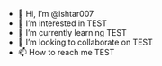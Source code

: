 - 👋 Hi, I’m @ishtar007
- 👀 I’m interested in TEST
- 🌱 I’m currently learning TEST
- 💞️ I’m looking to collaborate on TEST
- 📫 How to reach me TEST

<!---
ishtar007/ishtar007 is a ✨ special ✨ repository because its `README.md` (this file) appears on your GitHub profile.
You can click the Preview link to take a look at your changes.
--->
